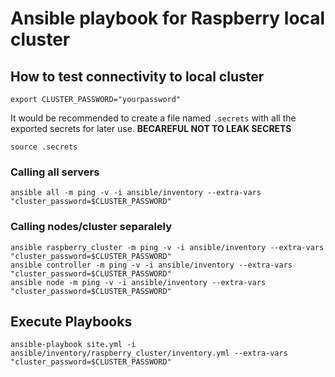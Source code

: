 # Ansible playbook for Raspberry local cluster

## How to test connectivity to local cluster

`export CLUSTER_PASSWORD="yourpassword"`

It would be recommended to create a file named `.secrets` with all the exported secrets for later use. **BECAREFUL NOT TO LEAK SECRETS**

`source .secrets`

### Calling all servers
```
ansible all -m ping -v -i ansible/inventory --extra-vars "cluster_password=$CLUSTER_PASSWORD"
```

### Calling nodes/cluster separalely

```
ansible raspberry_cluster -m ping -v -i ansible/inventory --extra-vars "cluster_password=$CLUSTER_PASSWORD"
ansible controller -m ping -v -i ansible/inventory --extra-vars "cluster_password=$CLUSTER_PASSWORD"
ansible node -m ping -v -i ansible/inventory --extra-vars "cluster_password=$CLUSTER_PASSWORD"
```

## Execute Playbooks

```
ansible-playbook site.yml -i ansible/inventory/raspberry_cluster/inventory.yml --extra-vars "cluster_password=$CLUSTER_PASSWORD"
```